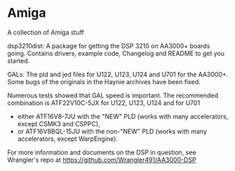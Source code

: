 # Amiga
A collection of Amiga stuff

dsp3210dist: A package for getting the DSP 3210 on AA3000+ boards going. Contains drivers, example code, Changelog and README to get you started.

GALs: The pld and jed files for U122, U123, U124 and U701 for the AA3000+. Some bugs of the originals in the Haynie archives have been fixed. 

Numerous tests showed that GAL speed is important. The recommended combination is ATF22V10C-5JX for U122, U123, U124 and for U701 
- either ATF16V8-7JU with the "NEW" PLD (works with many accelerators, except CSMK3 and CSPPC), 
- or ATF16V8BQL-15JU with the non-"NEW" PLD (works with many accelerators, except WarpEngine).

For more information and documents on the DSP in question, see Wrangler's repo at https://github.com/Wrangler491/AA3000-DSP
